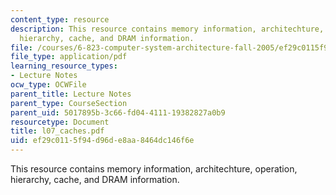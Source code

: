 ```yaml
---
content_type: resource
description: This resource contains memory information, architechture, operation,
  hierarchy, cache, and DRAM information.
file: /courses/6-823-computer-system-architecture-fall-2005/ef29c0115f94d96de8aa8464dc146f6e_l07_caches.pdf
file_type: application/pdf
learning_resource_types:
- Lecture Notes
ocw_type: OCWFile
parent_title: Lecture Notes
parent_type: CourseSection
parent_uid: 5017895b-3c66-fd04-4111-19382827a0b9
resourcetype: Document
title: l07_caches.pdf
uid: ef29c011-5f94-d96d-e8aa-8464dc146f6e
---
```

This resource contains memory information, architechture, operation, hierarchy, cache, and DRAM information.

